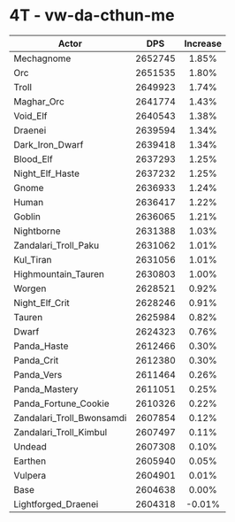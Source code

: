 # 4T - vw-da-cthun-me
| Actor | DPS | Increase |
|---|:---:|:---:|
|Mechagnome|2652745|1.85%|
|Orc|2651535|1.80%|
|Troll|2649923|1.74%|
|Maghar_Orc|2641774|1.43%|
|Void_Elf|2640543|1.38%|
|Draenei|2639594|1.34%|
|Dark_Iron_Dwarf|2639418|1.34%|
|Blood_Elf|2637293|1.25%|
|Night_Elf_Haste|2637232|1.25%|
|Gnome|2636933|1.24%|
|Human|2636417|1.22%|
|Goblin|2636065|1.21%|
|Nightborne|2631388|1.03%|
|Zandalari_Troll_Paku|2631062|1.01%|
|Kul_Tiran|2631056|1.01%|
|Highmountain_Tauren|2630803|1.00%|
|Worgen|2628521|0.92%|
|Night_Elf_Crit|2628246|0.91%|
|Tauren|2625984|0.82%|
|Dwarf|2624323|0.76%|
|Panda_Haste|2612466|0.30%|
|Panda_Crit|2612380|0.30%|
|Panda_Vers|2611464|0.26%|
|Panda_Mastery|2611051|0.25%|
|Panda_Fortune_Cookie|2610326|0.22%|
|Zandalari_Troll_Bwonsamdi|2607854|0.12%|
|Zandalari_Troll_Kimbul|2607497|0.11%|
|Undead|2607308|0.10%|
|Earthen|2605940|0.05%|
|Vulpera|2604901|0.01%|
|Base|2604638|0.00%|
|Lightforged_Draenei|2604318|-0.01%|
